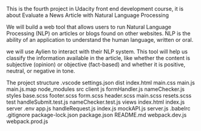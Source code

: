 This is the fourth project in Udacity front end development course, it is about Evaluate a News Article with Natural Language Processing

We will build a web tool that allows users to run Natural Language Processing (NLP) on articles or blogs found on other websites. NLP is the ability of an application to understand the human language, written or oral.

we will use Aylien to interact with their NLP system. This tool will help us classify the information available in the article, like whether the content is subjective (opinion) or objective (fact-based) and whether it is positive, neutral, or negative in tone.

The project structure
.vscode
   settings.json
dist
    index.html
    main.css
    main.js
    main.js.map
node_modules
src
    client
      js
         formHandler.js
         nameChecker.js
      styles
         base.scss
         footer.scss
         form.scss
         header.scss
         main.scss
         resets.scss
      test
         handleSubmit.test.js 
         nameChecker.test.js
      views
       index.html 
      index.js   
    server
      .env
      app.js
      handleRequest.js
      index.js
      mockAPI.js
      server.js
.babelrc
.gitignore
package-lock.json
package.json
README.md
webpack.dev.js
webpack.prod.js  